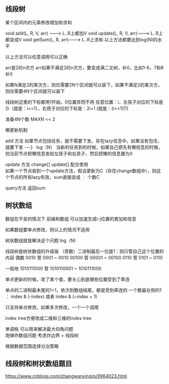 ## 线段树

某个区间内的元素修改增加和求和

void add(L, R, V, arr) ---> L..R上都加V void update(L, R, V, arr)---> L..R上都变成V void getSum(L, R, arr)---> L..R上求和
以上方法都要达到log(N)的水平

以上方法可以任意调用可以正确

arr是2的n次方 arr如果不满足2的n次方，要变成满二叉树，补0，比如1-6，7和8补0

如果N满足2的某次方，则仅需要2N个区间就可以装下，如果不满足2的某次方，则仅需要4N个区间就可以装下

线段树这里的下标都用1开始，0位置弃而不用 任意位置：i，左孩子对应的下标是2i（就是：i<<1），右孩子对应的下标是：2i+1
(就是：(i<<1)|1)

准备4N个数 MAXN << 2

懒更新机制

add 方法 如果节点包括任务，就不需要下发，存在lazy信息中，如果没有包住，就要下发 ---》 log（N） 当新的任务到的时候，如果自己原先有懒信息的时候，则当前节点把懒信息发给左孩子和右孩子，然后把懒的信息置为0

update 方法 change[] update[] 配合使用  
如果一个节点收到一个update方法，假设更新为C（存在change数组中），则这个节点的所有lazy失效，sum直接变成 ： 个数C

query方法 返回sum

## 树状数组

数组在不变的情况下 前缀和数组 可以加速生成i-j位置的累加和信息

如果数组要单点修改，则以上的情况不适用

树状数组就是解决这个问题 log（N)

线段树是树状数组的升级版 （奇数）二进制最后一位是1：则只管自己这个位置的内容 偶数 0010 管 0001 ~ 0010 00100 管 00001 ~ 00100 0110 管 0101 ~ 0110

一般地 1010111000 管 1010110001 ~ 1010111000

单点更新的时候，改了某个值，要关心到底哪些位置受到了牵连

单点的二进制最末尾的1+1，依次到数组结尾，都是受到牵连的 一个数最右侧的1 ： index & (-index)  或者 index & (~index + 1)

只支持单点修改，如果多次修改，一个一个调用

index tree方便改成二维和三维的index tree

单调栈 可以用来解决最大仰角问题     
炮弹炸数组问题 考虑炸边界 + 线段树

根据数据范围选择分治策略

## 线段树和树状数组题目

https://www.cnblogs.com/zhangwanying/p/9964023.html